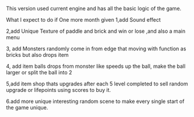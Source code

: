 This version used current engine and has all the basic logic of the game.

What I expect to do if One more month given
1,add Sound effect

2,add Unique Texture of paddle and brick and win or lose ,and also a main menu

3, add Monsters randomly come in from edge that moving with function as bricks but also drops item

4, add item balls drops from monster like speeds up the ball, make the ball larger or split the ball into 2

5,add item shop thats upgrades after each 5 level completed to sell random upgrade or lifepoints  using scores to buy it.

6.add more unique interesting random scene to make every single start of the game unique.
